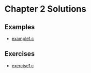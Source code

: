# Chapter 2 Solutions
## Examples
- [example1.c](./examples/example1.c)

## Exercises
- [exercise1.c](./exercises/exercise1.c)

